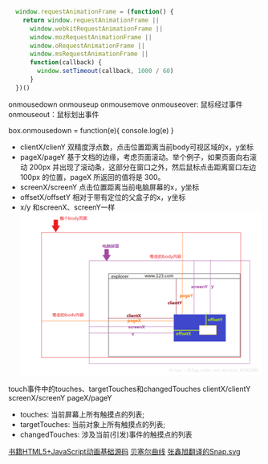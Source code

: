 
```js
  window.requestAnimationFrame = (function() {
    return window.requestAnimationFrame ||
      window.webkitRequestAnimationFrame ||
      window.mozRequestAnimationFrame ||
      window.oRequestAnimationFrame ||
      window.msRequestAnimationFrame ||
      function(callback) {
        window.setTimeout(callback, 1000 / 60)
      }
  })()
```

onmousedown
onmouseup
onmousemove
onmouseover: 鼠标经过事件
onmouseout：鼠标划出事件

box.onmousedown = function(e){
    console.log(e)
}

- clientX/clienY 双精度浮点数，点击位置距离当前body可视区域的x，y坐标
- pageX/pageY 基于文档的边缘，考虑页面滚动。举个例子，如果页面向右滚动 200px 并出现了滚动条，这部分在窗口之外，然后鼠标点击距离窗口左边 100px 的位置，pageX 所返回的值将是 300。
- screenX/screenY 点击位置距离当前电脑屏幕的x，y坐标
- offsetX/offsetY 相对于带有定位的父盒子的x，y坐标
- x/y 和screenX、screenY一样 
![如图](./images/mouseLocation.png)

touch事件中的touches、targetTouches和changedTouches   clientX/clientY screenX/screenY  pageX/pageY
- touches: 当前屏幕上所有触摸点的列表;
- targetTouches: 当前对象上所有触摸点的列表;
- changedTouches: 涉及当前(引发)事件的触摸点的列表

[书籍HTML5+JavaScript动画基础源码](https://github.com/lamberta/html5-animation)
[贝塞尔曲线](https://cubic-bezier.com/#.17,.67,.83,.67)
[张鑫旭翻译的Snap.svg](https://www.zhangxinxu.com/github/demo-Snap.svg/demo/basic/)

